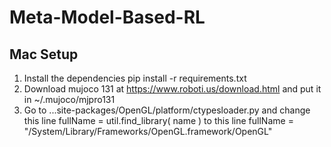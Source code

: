 # Meta-Model-Based-RL

## Mac Setup
1. Install the dependencies
	pip install -r requirements.txt
2. Download mujoco 131 at https://www.roboti.us/download.html and put it in ~/.mujoco/mjpro131
3. Go to ...site-packages/OpenGL/platform/ctypesloader.py and change this line 
	fullName = util.find_library( name )
to this line
	fullName = "/System/Library/Frameworks/OpenGL.framework/OpenGL"
